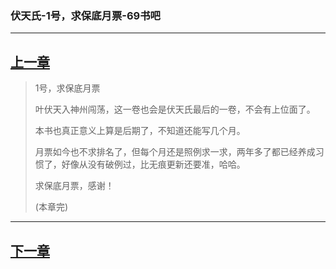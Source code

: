 ### 伏天氏-1号，求保底月票-69书吧

--------
[上一章](./9e20c6b6584894bbeecfc4d9760d3cd7.md)
--------


>
>
>
>1号，求保底月票
>
>叶伏天入神州闯荡，这一卷也会是伏天氏最后的一卷，不会有上位面了。
>
>本书也真正意义上算是后期了，不知道还能写几个月。
>
>月票如今也不求排名了，但每个月还是照例求一求，两年多了都已经养成习惯了，好像从没有破例过，比无痕更新还要准，哈哈。
>
>求保底月票，感谢！
>
>(本章完)
>
>

--------
[下一章](./8b27d1f9e3b4a9c83911c2e6b69fba0c.md)
--------
